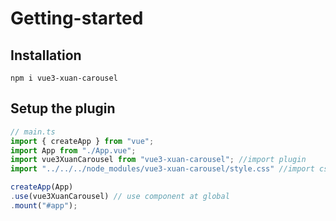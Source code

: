 # Getting-started
## Installation

```vue
npm i vue3-xuan-carousel
```
## Setup the plugin
```javascript
// main.ts
import { createApp } from "vue";
import App from "./App.vue";
import vue3XuanCarousel from "vue3-xuan-carousel"; //import plugin
import "../../../node_modules/vue3-xuan-carousel/style.css" //import css from node_modules

createApp(App)
.use(vue3XuanCarousel) // use component at global
.mount("#app");
```